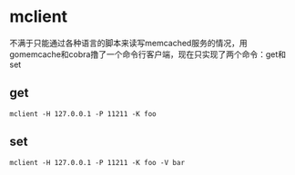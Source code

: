 # mclient
不满于只能通过各种语言的脚本来读写memcached服务的情况，用gomemcache和cobra撸了一个命令行客户端，现在只实现了两个命令：get和set

## get
`mclient -H 127.0.0.1 -P 11211 -K foo`

## set
`mclient -H 127.0.0.1 -P 11211 -K foo -V bar`

